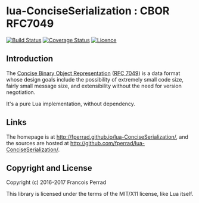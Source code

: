 lua-ConciseSerialization : CBOR RFC7049
=======================================

[![Build Status](https://travis-ci.org/fperrad/lua-ConciseSerialization.png?branch=master)](https://travis-ci.org/fperrad/lua-ConciseSerialization)
[![Coverage Status](https://coveralls.io/repos/fperrad/lua-ConciseSerialization/badge.png?branch=master)](https://coveralls.io/r/fperrad/lua-ConciseSerialization?branch=master)
[![Licence](http://img.shields.io/badge/Licence-MIT-brightgreen.svg)](COPYRIGHT)

Introduction
------------

The [Concise Binary Object Representation](http://cbor.io/)
([RFC 7049](http://tools.ietf.org/html/rfc7049)) is a data format
whose design goals include the possibility of extremely small code size,
fairly small message size, and extensibility without the need for version negotiation.

It's a pure Lua implementation, without dependency.

Links
-----

The homepage is at <http://fperrad.github.io/lua-ConciseSerialization/>,
and the sources are hosted at <http://github.com/fperrad/lua-ConciseSerialization/>.

Copyright and License
---------------------

Copyright (c) 2016-2017 Francois Perrad

This library is licensed under the terms of the MIT/X11 license, like Lua itself.


